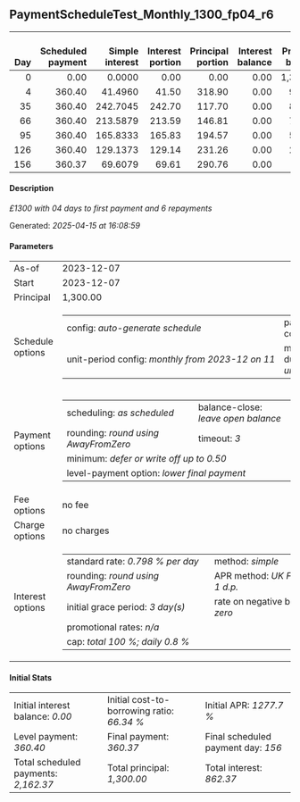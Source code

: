 <h2>PaymentScheduleTest_Monthly_1300_fp04_r6</h2><table><thead style="vertical-align: bottom;"><th style="text-align: right;">Day</th><th style="text-align: right;">Scheduled payment</th><th style="text-align: right;">Simple interest</th><th style="text-align: right;">Interest portion</th><th style="text-align: right;">Principal portion</th><th style="text-align: right;">Interest balance</th><th style="text-align: right;">Principal balance</th><th style="text-align: right;">Total simple interest</th><th style="text-align: right;">Total interest</th><th style="text-align: right;">Total principal</th></thead><tr style="text-align: right;"><td class="ci00">0</td><td class="ci01" style="white-space: nowrap;">0.00</td><td class="ci02">0.0000</td><td class="ci03">0.00</td><td class="ci04">0.00</td><td class="ci05">0.00</td><td class="ci06">1,300.00</td><td class="ci07">0.0000</td><td class="ci08">0.00</td><td class="ci09">0.00</td></tr><tr style="text-align: right;"><td class="ci00">4</td><td class="ci01" style="white-space: nowrap;">360.40</td><td class="ci02">41.4960</td><td class="ci03">41.50</td><td class="ci04">318.90</td><td class="ci05">0.00</td><td class="ci06">981.10</td><td class="ci07">41.4960</td><td class="ci08">41.50</td><td class="ci09">318.90</td></tr><tr style="text-align: right;"><td class="ci00">35</td><td class="ci01" style="white-space: nowrap;">360.40</td><td class="ci02">242.7045</td><td class="ci03">242.70</td><td class="ci04">117.70</td><td class="ci05">0.00</td><td class="ci06">863.40</td><td class="ci07">284.2005</td><td class="ci08">284.20</td><td class="ci09">436.60</td></tr><tr style="text-align: right;"><td class="ci00">66</td><td class="ci01" style="white-space: nowrap;">360.40</td><td class="ci02">213.5879</td><td class="ci03">213.59</td><td class="ci04">146.81</td><td class="ci05">0.00</td><td class="ci06">716.59</td><td class="ci07">497.7884</td><td class="ci08">497.79</td><td class="ci09">583.41</td></tr><tr style="text-align: right;"><td class="ci00">95</td><td class="ci01" style="white-space: nowrap;">360.40</td><td class="ci02">165.8333</td><td class="ci03">165.83</td><td class="ci04">194.57</td><td class="ci05">0.00</td><td class="ci06">522.02</td><td class="ci07">663.6217</td><td class="ci08">663.62</td><td class="ci09">777.98</td></tr><tr style="text-align: right;"><td class="ci00">126</td><td class="ci01" style="white-space: nowrap;">360.40</td><td class="ci02">129.1373</td><td class="ci03">129.14</td><td class="ci04">231.26</td><td class="ci05">0.00</td><td class="ci06">290.76</td><td class="ci07">792.7590</td><td class="ci08">792.76</td><td class="ci09">1,009.24</td></tr><tr style="text-align: right;"><td class="ci00">156</td><td class="ci01" style="white-space: nowrap;">360.37</td><td class="ci02">69.6079</td><td class="ci03">69.61</td><td class="ci04">290.76</td><td class="ci05">0.00</td><td class="ci06">0.00</td><td class="ci07">862.3669</td><td class="ci08">862.37</td><td class="ci09">1,300.00</td></tr></table><p><h4>Description</h4><i>£1300 with 04 days to first payment and 6 repayments</i></p><p>Generated: <i>2025-04-15 at 16:08:59</i></p><h4>Parameters</h4><table><tr><td>As-of</td><td>2023-12-07</td></tr><tr><td>Start</td><td>2023-12-07</td></tr><tr><td>Principal</td><td>1,300.00</td></tr><tr><td>Schedule options</td><td><table><tr><td>config: <i>auto-generate schedule</i></td><td>payment count: <i>6</i></td></tr><tr><td style="white-space: nowrap;">unit-period config: <i>monthly from 2023-12 on 11</i></td><td>max duration: <i>unlimited</i></td></tr></table></td></tr><tr><td>Payment options</td><td><table><tr><td>scheduling: <i>as scheduled</i></td><td>balance-close: <i>leave&nbsp;open&nbsp;balance</i></td></tr><tr><td>rounding: <i>round using AwayFromZero</i></td><td>timeout: <i>3</i></td></tr><tr><td colspan='2'>minimum: <i>defer&nbsp;or&nbsp;write&nbsp;off&nbsp;up&nbsp;to&nbsp;0.50</i></td></tr><tr><td colspan='2'>level-payment option: <i>lower&nbsp;final&nbsp;payment</i></td></tr></table></td></tr><tr><td>Fee options</td><td>no fee</td></tr><tr><td>Charge options</td><td>no charges</td></tr><tr><td>Interest options</td><td><table><tr><td>standard rate: <i>0.798 % per day</i></td><td>method: <i>simple</i></td></tr><tr><td>rounding: <i>round using AwayFromZero</i></td><td>APR method: <i>UK FCA to 1 d.p.</i></td></tr><tr><td>initial grace period: <i>3 day(s)</i></td><td>rate on negative balance: <i>zero</i></td></tr><tr><td colspan="2">promotional rates: <i><i>n/a</i></i></td></tr><tr><td colspan="2">cap: <i>total 100 %; daily 0.8 %</td></tr></table></td></tr></table><h4>Initial Stats</h4><table><tr><td>Initial interest balance: <i>0.00</i></td><td>Initial cost-to-borrowing ratio: <i>66.34 %</i></td><td>Initial APR: <i>1277.7 %</i></td></tr><tr><td>Level payment: <i>360.40</i></td><td>Final payment: <i>360.37</i></td><td>Final scheduled payment day: <i>156</i></td></tr><tr><td>Total scheduled payments: <i>2,162.37</i></td><td>Total principal: <i>1,300.00</i></td><td>Total interest: <i>862.37</i></td></tr></table>